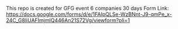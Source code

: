 This repo is created for GFG event 6 companies 30 days 
Form Link: https://docs.google.com/forms/d/e/1FAIpQLSe-WzBNnt-J9-qmPe_x-24C_G8liUAFImjmIQ446An21S72Vg/viewform?pli=1